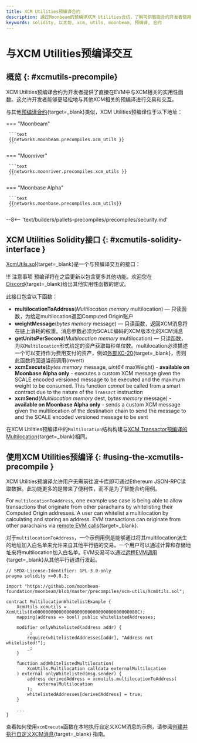 ```yaml
---
title: XCM Utilities预编译合约
description: 通过Moonbeam的预编译XCM Utilities合约，了解可供智能合约开发者使用的各类XCM相关实用性函数。
keywords: solidity, 以太坊, xcm, utils, moonbeam, 预编译, 合约
---
```


# 与XCM Utilities预编译交互

## 概览 {: #xcmutils-precompile}

XCM Utilities预编译合约为开发者提供了直接在EVM中与XCM相关的实用性函数。这允许开发者能够更轻松地与其他XCM相关的预编译进行交易和交互。

与其他[预编译合约](/builders/pallets-precompiles/precompiles/){target=_blank}类似，XCM Utilities预编译位于以下地址：

=== "Moonbeam"

     ```text
     {{networks.moonbeam.precompiles.xcm_utils }}
     ```

=== "Moonriver"

     ```text
     {{networks.moonriver.precompiles.xcm_utils }}
     ```

=== "Moonbase Alpha"

     ```text
     {{networks.moonbase.precompiles.xcm_utils}}
     ```

--8<-- 'text/builders/pallets-precompiles/precompiles/security.md'

## XCM Utilities Solidity接口 {: #xcmutils-solidity-interface }

[XcmUtils.sol](https://github.com/moonbeam-foundation/moonbeam/blob/master/precompiles/xcm-utils/XcmUtils.sol){target=_blank}是一个与预编译交互的接口：

!!! 注意事项
    预编译将在之后更新以包含更多其他功能。欢迎您在[Discord](https://discord.gg/PfpUATX){target=_blank}给出其他实用性函数的建议。

此接口包含以下函数：

 - **multilocationToAddress**(*Multilocation memory* multilocation) — 只读函数，为给定multilocation返回Computed Origin账户
 - **weightMessage**(*bytes memory* message) — 只读函数，返回XCM消息将在链上消耗的权重。消息参数必须为SCALE编码的XCM版本化的XCM消息
 - **getUnitsPerSecond**(*Multilocation memory* multilocation) — 只读函数，为以`Multilocation`形式给定的资产获取每秒单位数。multilocation必须描述一个可以支持作为费用支付的资产，例如[外部XC-20](/builders/interoperability/xcm/xc20/overview/#external-xc20s){target=_blank}，否则此函数将回退当前调用(revert)
 - **xcmExecute**(*bytes memory* message, *uint64* maxWeight) - **available on Moonbase Alpha only** -  executes a custom XCM message given the SCALE encoded versioned message to be executed and the maximum weight to be consumed. This function *cannot* be called from a smart contract due to the nature of the `Transact` instruction
 - **xcmSend**(*Multilocation memory* dest, *bytes memory* message) - **available on Moonbase Alpha only** - sends a custom XCM message given the multilocation of the destination chain to send the message to and the SCALE encoded versioned message to be sent

在XCM Utilities预编译中的`Multilocation`结构构建与[XCM Transactor预编译的Multilocation](/builders/interoperability/xcm/remote-execution/substrate-calls/xcm-transactor-precompile/#building-the-precompile-multilocation){target=_blank}相同。

## 使用XCM Utilities预编译 {: #using-the-xcmutils-precompile }

XCM Utilities预编译允许用户无需前往波卡库即可通过Ethereum JSON-RPC读取数据。此功能更多的是带来了便利性，而不是为了智能合约用例。

For `multilocationToAddress`, one example use case is being able to allow transactions that originate from other parachains by whitelisting their Computed Origin addresses. A user can whitelist a multilocation by calculating and storing an address. EVM transactions can originate from other parachains via [remote EVM calls](/builders/interoperability/xcm/remote-execution/remote-evm-calls){target=_blank}.

对于`multilocationToAddress`，一个示例用例是能够通过将其multilocation派生的地址加入白名单来允许来自其他平行链的交易。一个用户可以通过计算和存储地址来将multilocation加入白名单。EVM交易可以通过[远程EVM调用](/builders/interoperability/xcm/remote-execution/remote-evm-calls){target=_blank}从其他平行链进行发起。

```solidity
// SPDX-License-Identifier: GPL-3.0-only
pragma solidity >=0.8.3;

import "https://github.com/moonbeam-foundation/moonbeam/blob/master/precompiles/xcm-utils/XcmUtils.sol";

contract MultilocationWhitelistExample {
    XcmUtils xcmutils = XcmUtils(0x000000000000000000000000000000000000080C);
    mapping(address => bool) public whitelistedAddresses;

    modifier onlyWhitelisted(address addr) {
        _;
        require(whitelistedAddresses[addr], "Address not whitelisted!");
        _;
    }

    function addWhitelistedMultilocation(
        XcmUtils.Multilocation calldata externalMultilocation
    ) external onlyWhitelisted(msg.sender) {
        address derivedAddress = xcmutils.multilocationToAddress(
            externalMultilocation
        );
        whitelistedAddresses[derivedAddress] = true;
    }

    ...
}
```

查看如何使用`xcmExecute`函数在本地执行自定义XCM消息的示例，请参阅[创建并执行自定义XCM消息](/builders/interoperability/xcm/send-execute-xcm/#execute-xcm-utils-precompile){target=_blank} 指南。
